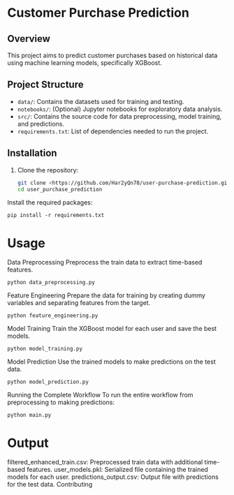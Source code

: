 # Customer Purchase Prediction

## Overview
This project aims to predict customer purchases based on historical data using machine learning models, specifically XGBoost.

## Project Structure
- `data/`: Contains the datasets used for training and testing.
- `notebooks/`: (Optional) Jupyter notebooks for exploratory data analysis.
- `src/`: Contains the source code for data preprocessing, model training, and predictions.
- `requirements.txt`: List of dependencies needed to run the project.

## Installation
1. Clone the repository:
   ```bash
   git clone <https://github.com/Har2yQn78/user-purchase-prediction.git>
   cd user_purchase_prediction

Install the required packages:
```
pip install -r requirements.txt
```
# Usage
Data Preprocessing
Preprocess the train data to extract time-based features.
```
python data_preprocessing.py
```
Feature Engineering
Prepare the data for training by creating dummy variables and separating features from the target.
```
python feature_engineering.py
```
Model Training
Train the XGBoost model for each user and save the best models.
```
python model_training.py
```
Model Prediction
Use the trained models to make predictions on the test data.
```
python model_prediction.py
```
Running the Complete Workflow
To run the entire workflow from preprocessing to making predictions:
```
python main.py
```


# Output
filtered_enhanced_train.csv: Preprocessed train data with additional time-based features.
user_models.pkl: Serialized file containing the trained models for each user.
predictions_output.csv: Output file with predictions for the test data.
Contributing

